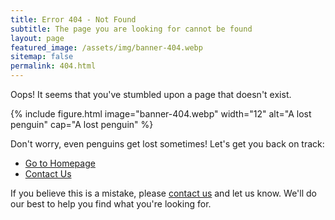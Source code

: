```yaml
---
title: Error 404 - Not Found
subtitle: The page you are looking for cannot be found
layout: page
featured_image: /assets/img/banner-404.webp
sitemap: false
permalink: 404.html
---
```


Oops! It seems that you've stumbled upon a page that doesn't exist. 

{% include figure.html image="banner-404.webp" width="12" alt="A lost penguin" cap="A lost penguin" %}

Don't worry, even penguins get lost sometimes! Let's get you back on track:

- [Go to Homepage](https://krigsvold.org)
- [Contact Us](https://krigsvold.org/contact)

If you believe this is a mistake, please [contact us](https://krigsvold.org/contact) and let us know. We'll do our best to help you find what you're looking for.

